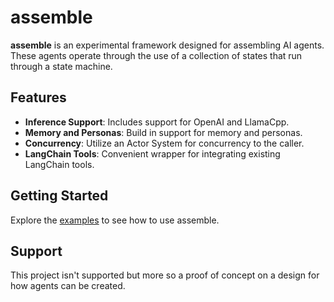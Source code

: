 # assemble

**assemble** is an experimental framework designed for assembling AI agents. These agents operate through the use of a collection of states that run through a state machine.

## Features

- **Inference Support**: Includes support for OpenAI and LlamaCpp.
- **Memory and Personas**: Build in support for memory and personas.
- **Concurrency**: Utilize an Actor System for concurrency to the caller.
- **LangChain Tools**: Convenient wrapper for integrating existing LangChain tools.

## Getting Started

Explore the [examples](examples) to see how to use assemble.

## Support

This project isn't supported but more so a proof of concept on a design for how agents can be created.
